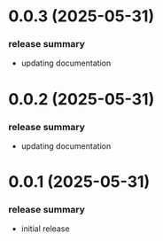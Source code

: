 <a name="0.0.3"></a>
# 0.0.3 (2025-05-31)

### release summary

- updating documentation

<a name="0.0.2"></a>
# 0.0.2 (2025-05-31)

### release summary

- updating documentation

<a name="0.0.1"></a>
# 0.0.1 (2025-05-31)

### release summary

- initial release